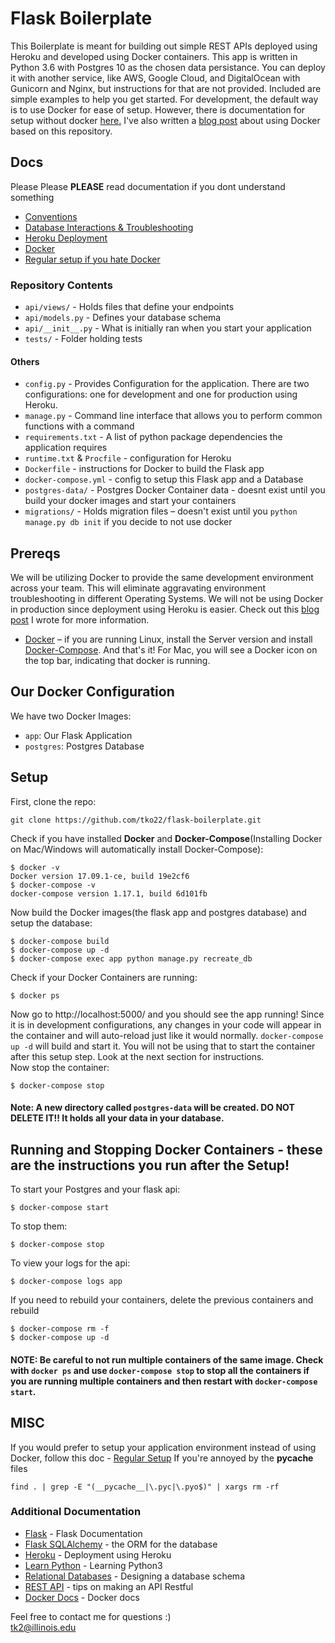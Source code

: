 # Flask Boilerplate 
This Boilerplate is meant for building out simple REST APIs deployed using Heroku and developed using Docker containers. This app is written in Python 3.6 with Postgres 10 as the chosen data persistance. You can deploy it with another service, like AWS, Google Cloud, and DigitalOcean with Gunicorn and Nginx, but instructions for that are not provided. Included are simple examples to help you get started. For development, the default way is to use Docker for ease of setup. However, there is documentation for setup without docker <a href='./docs/regular-setup.md'>here.</a> I've also written a <a href="https://medium.freecodecamp.org/docker-development-workflow-a-guide-with-flask-and-postgres-db1a1843044a">blog post</a> about using Docker based on this repository.<br> 

## Docs
Please Please **PLEASE** read documentation if you dont understand something
- <a href='./docs/conventions.md'>Conventions</a>
- <a href='./docs/databases.md'>Database Interactions & Troubleshooting</a>
- <a href='./docs/heroku.md'>Heroku Deployment</a>
- <a href='./docs/docker.md'>Docker</a>
- <a href='./docs/regular-setup.md'>Regular setup if you hate Docker</a>

### Repository Contents
* ```api/views/``` - Holds files that define your endpoints
* ```api/models.py``` - Defines your database schema
* ```api/__init__.py``` - What is initially ran when you start your application
* ```tests/``` - Folder holding tests
#### Others
* ```config.py``` - Provides Configuration for the application. There are two configurations: one for development and one for production using Heroku. 
* ```manage.py``` - Command line interface that allows you to perform common functions with a command
* ```requirements.txt``` - A list of python package dependencies the application requires
* ```runtime.txt``` & ```Procfile``` - configuration for Heroku
* ```Dockerfile``` - instructions for Docker to build the Flask app
* ```docker-compose.yml``` - config to setup this Flask app and a Database
* ```postgres-data/``` - Postgres Docker Container data - doesnt exist until you build your docker images and start your containers
* ```migrations/``` - Holds migration files – doesn't exist until you ```python manage.py db init``` if you decide to not use docker

## Prereqs
We will be utilizing Docker to provide the same development environment across your team. This will eliminate aggravating environment troubleshooting in different Operating Systems. We will not be using Docker in production since deployment using Heroku is easier. Check out this <a href="https://medium.freecodecamp.org/docker-development-workflow-a-guide-with-flask-and-postgres-db1a1843044a">blog post</a> I wrote for more information.
- [Docker](https://docs.docker.com/engine/installation/#time-based-release-schedule) – if you are running Linux, install the Server version and install [Docker-Compose](https://docs.docker.com/compose/install/#install-compose).
And that's it! For Mac, you will see a Docker icon on the top bar, indicating that docker is running.
## Our Docker Configuration
We have two Docker Images: 
* ```app```: Our Flask Application
* ```postgres```: Postgres Database<br>

## Setup
First, clone the repo:
```
git clone https://github.com/tko22/flask-boilerplate.git
```
Check if you have installed **Docker** and **Docker-Compose**(Installing Docker on Mac/Windows will automatically install Docker-Compose):
```
$ docker -v
Docker version 17.09.1-ce, build 19e2cf6
$ docker-compose -v
docker-compose version 1.17.1, build 6d101fb
```
Now build the Docker images(the flask app and postgres database) and setup the database:
```
$ docker-compose build
$ docker-compose up -d
$ docker-compose exec app python manage.py recreate_db
```
Check if your Docker Containers are running:
```
$ docker ps
```
Now go to http://localhost:5000/ and you should see the app running! Since it is in development configurations, any changes in your code will appear in the container and will auto-reload just like it would normally. ```docker-compose up -d``` will build and start it. You will not be using that to start the container after this setup step. Look at the next section for instructions. <br> 
Now stop the container:
``` 
$ docker-compose stop
```
#### Note: A new directory called ```postgres-data``` will be created. **DO NOT DELETE IT!!** It holds all your data in your database.
## Running and Stopping Docker Containers - these are the instructions you run after the Setup!
To start your Postgres and your flask api:
```
$ docker-compose start
```
To stop them:
``` 
$ docker-compose stop
```
To view your logs for the api:
```
$ docker-compose logs app
```
If you need to rebuild your containers, delete the previous containers and rebuild
```
$ docker-compose rm -f
$ docker-compose up -d
```
#### NOTE: Be careful to not run multiple containers of the same image. Check with ```docker ps``` and use ```docker-compose stop``` to stop all the containers if you are running multiple containers and then restart with ```docker-compose start```. 
## MISC
If you would prefer to setup your application environment instead of using Docker, follow this doc - <a href='./docs/regular-setup.md'>Regular Setup</a>
If you're annoyed by the __pycache__ files 
```
find . | grep -E "(__pycache__|\.pyc|\.pyo$)" | xargs rm -rf
```
### Additional Documentation
* [Flask](http://flask.pocoo.org/) - Flask Documentation 
* [Flask SQLAlchemy](http://flask-sqlalchemy.pocoo.org/2.3/) - the ORM for the database
* [Heroku](https://devcenter.heroku.com/articles/getting-started-with-python#introduction) - Deployment using Heroku
* [Learn Python](https://www.learnpython.org/) - Learning Python3
* [Relational Databases](https://www.ntu.edu.sg/home/ehchua/programming/sql/Relational_Database_Design.html) - Designing a database schema
* [REST API](http://www.restapitutorial.com/lessons/restquicktips.html) - tips on making an API Restful
* [Docker Docs](https://docs.docker.com/get-started/) - Docker docs

Feel free to contact me for questions :) <br>
tk2@illinois.edu
